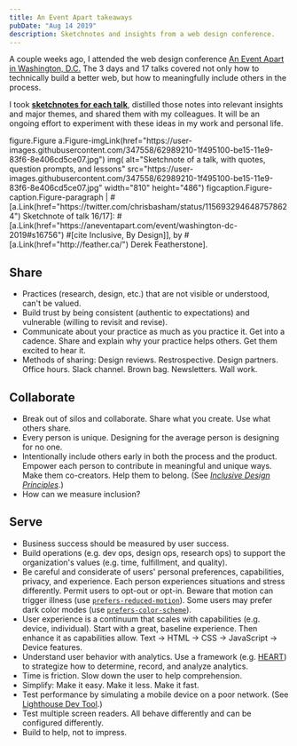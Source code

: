 ```yaml
---
title: An Event Apart takeaways
pubDate: "Aug 14 2019"
description: Sketchnotes and insights from a web design conference.
---
```


A couple weeks ago, I attended the web design conference [An Event Apart in Washington, D.C.](https://aneventapart.com/event/washington-dc-2019) The 3 days and 17 talks covered not only how to technically build a better web, but how to meaningfully include others in the process.

I took [<b>sketchnotes for each talk</b>](https://twitter.com/chrisbasham/status/1156932722075623424), distilled those notes into relevant insights and major themes, and shared them with my colleagues. It will be an ongoing effort to experiment with these ideas in my work and personal life.

<jade>
figure.Figure
  a.Figure-imgLink(href="https://user-images.githubusercontent.com/347558/62989210-1f495100-be15-11e9-83f6-8e406cd5ce07.jpg")
    img(
      alt="Sketchnote of a talk, with quotes, question prompts, and lessons"
      src="https://user-images.githubusercontent.com/347558/62989210-1f495100-be15-11e9-83f6-8e406cd5ce07.jpg" width="810" height="486")
  figcaption.Figure-caption.Figure-paragraph
    | #[a.Link(href="https://twitter.com/chrisbasham/status/1156932946487578624") Sketchnote of talk 16/17]: #[a.Link(href="https://aneventapart.com/event/washington-dc-2019#s16756") #[cite Inclusive, By Design]], by #[a.Link(href="http://feather.ca/") Derek Featherstone].
</jade>

## Share

- Practices (research, design, etc.) that are not visible or understood, can't be valued.
- Build trust by being consistent (authentic to expectations) and vulnerable (willing to revisit and revise).
- Communicate about your practice as much as you practice it. Get into a cadence. Share and explain why your practice helps others. Get them excited to hear it.
- Methods of sharing: Design reviews. Restrospective. Design partners. Office hours. Slack channel. Brown bag. Newsletters. Wall work.

## Collaborate

- Break out of silos and collaborate. Share what you create. Use what others share.
- Every person is unique. Designing for the average person is designing for no one.
- Intentionally include others early in both the process and the product. Empower each person to contribute in meaningful and unique ways. Make them co-creators. Help them to belong. (See [*Inclusive Design Principles*](https://inclusivedesignprinciples.org/).)
- How can we measure inclusion?

## Serve

- Business success should be measured by user success.
- Build operations (e.g. dev ops, design ops, research ops) to support the organization's values (e.g. time, fulfillment, and quality).
- Be careful and considerate of users' personal preferences, capabilities, privacy, and experience. Each person experiences situations and stress differently. Permit users to opt-out or opt-in. Beware that motion can trigger illness (use [`prefers-reduced-motion`](https://developer.mozilla.org/en-US/docs/Web/CSS/@media/prefers-reduced-motion)). Some users may prefer dark color modes (use [`prefers-color-scheme`](https://developer.mozilla.org/en-US/docs/Web/CSS/@media/prefers-color-scheme)).
- User experience is a continuum that scales with capabilities (e.g. device, individual). Start with a great, baseline experience. Then enhance it as capabilities allow. Text → HTML → CSS → JavaScript → Device features.
- Understand user behavior with analytics. Use a framework (e.g. [HEART](http://www.gv.com/lib/how-to-choose-the-right-ux-metrics-for-your-product)) to strategize how to determine, record, and analyze analytics.
- Time is friction. Slow down the user to help comprehension.
- Simplify: Make it easy. Make it less. Make it fast.
- Test performance by simulating a mobile device on a poor network. (See [Lighthouse Dev Tool](https://developers.google.com/web/tools/lighthouse/).)
- Test multiple screen readers. All behave differently and can be configured differently.
- Build to help, not to impress.
